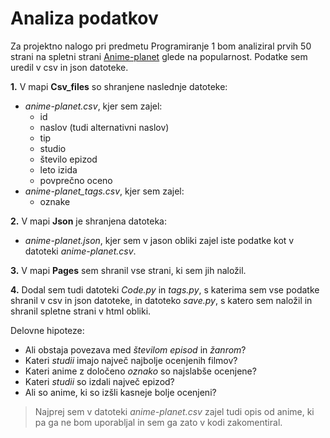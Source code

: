 # Analiza podatkov


Za projektno nalogo pri predmetu Programiranje 1 bom analiziral prvih 50 strani na spletni strani
[Anime-planet](https://www.anime-planet.com/anime/all) glede na popularnost. Podatke sem uredil v csv in json datoteke. 


**1.** V mapi **Csv_files** so shranjene naslednje datoteke:
- *anime-planet.csv*, kjer sem zajel:
  * id
  * naslov (tudi alternativni naslov)
  * tip
  * studio
  * število epizod
  * leto izida
  * povprečno oceno
- *anime-planet_tags.csv*, kjer sem zajel:
  * oznake


**2.** V mapi **Json** je shranjena datoteka:
- *anime-planet.json*, kjer sem v jason obliki zajel iste podatke kot v datoteki *anime-planet.csv*.

**3.** V mapi **Pages** sem shranil vse strani, ki sem jih naložil.

**4.** Dodal sem tudi datoteki *Code.py* in *tags.py*, s katerima sem vse podatke shranil v csv in json datoteke, in datoteko *save.py*, s katero sem naložil in shranil spletne strani v html obliki.

Delovne hipoteze:
* Ali obstaja povezava med *številom episod* in *žanrom*?
* Kateri *studii* imajo največ najbolje ocenjenih filmov?
* Kateri anime z določeno *oznako* so najslabše ocenjene?
* Kateri *studii* so izdali največ epizod?
* Ali so anime, ki so izšli kasneje bolje ocenjeni?

> Najprej sem v datoteki *anime-planet.csv* zajel tudi opis od anime, ki pa ga ne bom uporabljal in sem ga zato v kodi zakomentiral.

